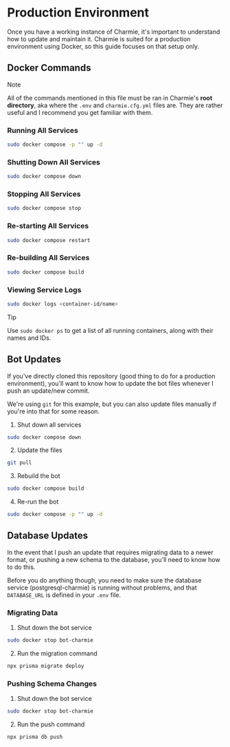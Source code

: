 # Production Environment

Once you have a working instance of Charmie, it's important to understand how to update and maintain it. Charmie is suited for a production environment using Docker, so this guide focuses on that setup only.

## Docker Commands

> [!NOTE]
> All of the commands mentioned in this file must be ran in Charmie's **root directory**, aka where the `.env` and `charmie.cfg.yml` files are. They are rather useful and I recommend you get familiar with them.

### Running All Services

```bash
sudo docker compose -p "" up -d
```

### Shutting Down All Services

```bash
sudo docker compose down
```

### Stopping All Services

```bash
sudo docker compose stop
```

### Re-starting All Services

```bash
sudo docker compose restart
```

### Re-building All Services

```bash
sudo docker compose build
```

### Viewing Service Logs

```bash
sudo docker logs <container-id/name>
```

> [!TIP]
> Use `sudo docker ps` to get a list of all running containers, along with their names and IDs.

## Bot Updates

If you've directly cloned this repository (good thing to do for a production environment), you'll want to know how to update the bot files whenever I push an update/new commit.

We're using `git` for this example, but you can also update files manually if you're into that for some reason.

1. Shut down all services

```bash
sudo docker compose down
```

2. Update the files

```bash
git pull
```

3. Rebuild the bot

```bash
sudo docker compose build
```

4. Re-run the bot

```bash
sudo docker compose -p "" up -d
```

## Database Updates

In the event that I push an update that requires migrating data to a newer format, or pushing a new schema to the database, you'll need to know how to do this.

Before you do anything though, you need to make sure the database service (postgresql-charmie) is running without problems, and that `DATABASE_URL` is defined in your `.env` file.

### Migrating Data

1. Shut down the bot service

```bash
sudo docker stop bot-charmie
```

2. Run the migration command

```bash
npx prisma migrate deploy
```

### Pushing Schema Changes

1. Shut down the bot service

```bash
sudo docker stop bot-charmie
```

2. Run the push command

```bash
npx prisma db push
```
